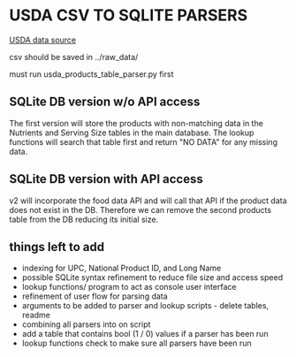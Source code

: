 # USDA CSV TO SQLITE PARSERS

[USDA data source](https://ndb.nal.usda.gov/ndb/)

csv should be saved in ../raw_data/

must run usda_products_table_parser.py first

## SQLite DB version w/o API access
The first version will store the products with non-matching data in the Nutrients and Serving Size tables
in the main database. The lookup functions will search that table first and return "NO DATA" for any missing data.

## SQLite DB version with API access
v2 will incorporate the food data API and will call that API if the product data does not
exist in the DB. Therefore we can remove the second products table from the DB reducing its initial size.


## things left to add
* indexing for UPC, National Product ID, and Long Name
* possible SQLite syntax refinement to reduce file size and access speed
* lookup functions/ program to act as console user interface
* refinement of user flow for parsing data
* arguments to be added to parser and lookup scripts - delete tables, readme
* combining all parsers into on script
* add a table that contains bool (1 / 0) values if a parser has been run
* lookup functions check to make sure all parsers have been run 